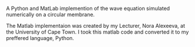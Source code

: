 A Python and MatLab implemention of the wave equation simulated numerically on a circular membrane.

The Matlab implementaion was created by my Lecturer, Nora Alexeeva, at the University of Cape Town.
I took this matlab code and converted it to my preffered language, Python.
